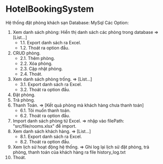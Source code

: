 # HotelBookingSystem
Hệ thống đặt phòng khách sạn
Database: MySql
Các Option:
1. Xem danh sách phòng: Hiển thị danh sách các phòng trong database
    => [List...]
    - 1.1. Export danh sách ra Excel.
    - 1.2. Thoát ra option đầu.
2. CRUD phòng.
   - 2.1. Thêm phòng.
   - 2.2. Xóa phòng.
   - 2.3. Cập nhật phòng.
   - 2.4. Thoát.
3. Xem danh sách phòng trống.
   => [List...]
   - 3.1. Export danh sách ra Excel.
   - 3.2. Thoát ra option đầu.
4. Đặt phòng.
5. Trả phòng.
6. Thanh Toán.
   => [Kết quả phòng mà khách hàng chưa thanh toán]
    - 6.1. Tôi muốn thanh toán.
    - 6.2. Thoát ra option đầu.
7. Import danh sách phòng từ Excel.
  => nhập vào filePath: "src/file/rooms.xlsx" để import.
8. Xem danh sách khách hàng.
   => [List...]
    - 8.1. Export danh sách ra Excel.
    - 8.2. Thoát ra option đầu.
9. Xem lịch sử hoạt động hệ thống.
    => Ghi log lại lịch sử đặt phòng, trả phòng, thanh toán của khách hàng ra file history_log.txt
10. Thoát.
    
